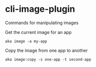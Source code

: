 # cli-image-plugin

Commands for manipulating images

Get the current image for an app

```
aka image -a my-app
```

Copy the image from one app to another

```
aka image:copy -s one-app -t second-app
```
